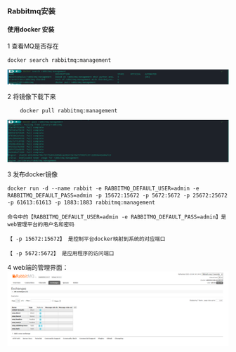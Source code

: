 ### Rabbitmq安装

#### 使用docker 安装

1  查看MQ是否存在

```
docker search rabbitmq:management
```
![This is an image](https://github.com/Teahel/JavaLine/blob/main/image/rabbitmq/rabbitmq_image.jpg)

2 将镜像下载下来

```
    docker pull rabbitmq:management
```
![This is an image](https://github.com/Teahel/JavaLine/blob/main/image/rabbitmq/rabbitmq_pull.jpg)

3 发布docker镜像

```
docker run -d --name rabbit -e RABBITMQ_DEFAULT_USER=admin -e RABBITMQ_DEFAULT_PASS=admin -p 15672:15672 -p 5672:5672 -p 25672:25672 -p 61613:61613 -p 1883:1883 rabbitmq:management

命令中的【RABBITMQ_DEFAULT_USER=admin -e RABBITMQ_DEFAULT_PASS=admin】是web管理平台的用户名和密码

【 -p 15672:15672】 是控制平台docker映射到系统的对应端口

【 -p 5672:5672】 是应用程序的访问端口

```
4 web端的管理界面：
![This is an image](https://github.com/Teahel/JavaLine/blob/main/image/rabbitmq/rabbitmq_web.jpg)



